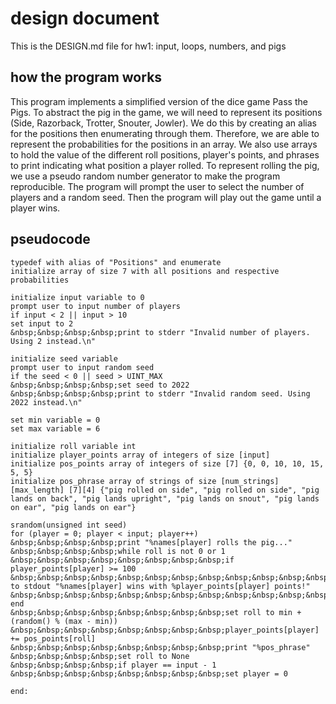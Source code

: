 
# design document  

This is the DESIGN.md file for hw1: input, loops, numbers, and pigs  

## how the program works

This program implements a simplified version of the dice game Pass the Pigs. To abstract the pig in the game, we will need to represent its positions (Side, Razorback, Trotter, Snouter, Jowler). We do this by creating an alias for the positions then enumerating through them. Therefore, we are able to represent the probabilities for the positions in an array. We also use arrays to hold the value of the different roll positions, player's points, and phrases to print indicating what position a player rolled. To represent rolling the pig, we use a pseudo random number generator to make the program reproducible. The program will prompt the user to select the number of players and a random seed. Then the program will play out the game until a player wins. 

## pseudocode

```
typedef with alias of "Positions" and enumerate  
initialize array of size 7 with all positions and respective probabilities  

initialize input variable to 0    
prompt user to input number of players    
if input < 2 || input > 10  
set input to 2  
&nbsp;&nbsp;&nbsp;&nbsp;print to stderr "Invalid number of players. Using 2 instead.\n"    

initialize seed variable      
prompt user to input random seed  
if the seed < 0 || seed > UINT_MAX    
&nbsp;&nbsp;&nbsp;&nbsp;set seed to 2022    
&nbsp;&nbsp;&nbsp;&nbsp;print to stderr "Invalid random seed. Using 2022 instead.\n"    

set min variable = 0  
set max variable = 6   

initialize roll variable int  
initialize player_points array of integers of size [input]  
initialize pos_points array of integers of size [7] {0, 0, 10, 10, 15, 5, 5}  
initialize pos_phrase array of strings of size [num_strings][max_length] [7][4] {"pig rolled on side", "pig rolled on side", "pig lands on back", "pig lands upright", "pig lands on snout", "pig lands on ear", "pig lands on ear"}  

srandom(unsigned int seed)  
for (player = 0; player < input; player++)      
&nbsp;&nbsp;&nbsp;&nbsp;print "%names[player] rolls the pig..."  
&nbsp;&nbsp;&nbsp;&nbsp;while roll is not 0 or 1  
&nbsp;&nbsp;&nbsp;&nbsp;&nbsp;&nbsp;&nbsp;&nbsp;if player_points[player] >= 100   
&nbsp;&nbsp;&nbsp;&nbsp;&nbsp;&nbsp;&nbsp;&nbsp;&nbsp;&nbsp;&nbsp;&nbsp;print to stdout "%names[player] wins with %player_points[player] points!"  
&nbsp;&nbsp;&nbsp;&nbsp;&nbsp;&nbsp;&nbsp;&nbsp;&nbsp;&nbsp;&nbsp;&nbsp;goto end  
&nbsp;&nbsp;&nbsp;&nbsp;&nbsp;&nbsp;&nbsp;&nbsp;set roll to min + (random() % (max - min))   
&nbsp;&nbsp;&nbsp;&nbsp;&nbsp;&nbsp;&nbsp;&nbsp;player_points[player] += pos_points[roll]  
&nbsp;&nbsp;&nbsp;&nbsp;&nbsp;&nbsp;&nbsp;&nbsp;print "%pos_phrase"  
&nbsp;&nbsp;&nbsp;&nbsp;set roll to None  
&nbsp;&nbsp;&nbsp;&nbsp;if player == input - 1  
&nbsp;&nbsp;&nbsp;&nbsp;&nbsp;&nbsp;&nbsp;&nbsp;set player = 0  

end:  
```
